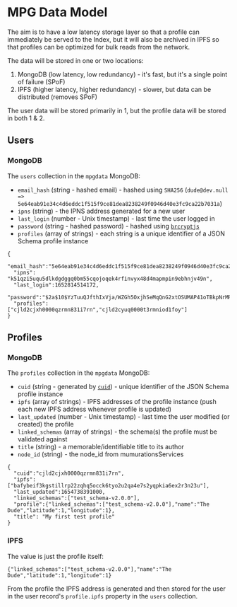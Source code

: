 # MPG Data Model

The aim is to have a low latency storage layer so that a profile can immediately be served to the Index, but it will also be archived in IPFS so that profiles can be optimized for bulk reads from the network.

The data will be stored in one or two locations:

1. MongoDB (low latency, low redundancy) - it's fast, but it's a single point of failure (SPoF)
2. IPFS (higher latency, higher redundancy) - slower, but data can be distributed (removes SPoF)

The user data will be stored primarily in 1, but the profile data will be stored in both 1 & 2.

## Users

### MongoDB

The `users` collection in the `mpgdata` MongoDB:

- `email_hash` (string - hashed email) - hashed using `SHA256` (`dude@dev.null => 5e64eab91e34c4d6eddc1f515f9ce81dea8238249f0946d40e3fc9ca22b7031a`)
- `ipns` (string) - the IPNS address generated for a new user
- `last_login` (number - Unix timestamp) - last time the user logged in
- `password` (string - hashed password) - hashed using [`brcryptjs`](https://www.npmjs.com/package/bcryptjs)
- `profiles` (array of strings) - each string is a unique identifier of a JSON Schema profile instance

```
{
  "email_hash":"5e64eab91e34c4d6eddc1f515f9ce81dea8238249f0946d40e3fc9ca22b7031a",
  "ipns": "k51qzi5uqu5dlkdgdggq0bm55cqojoqek4rfinvyx48d4mapmpin9ebhnjv49n",
  "last_login":1652814514172,
  "password":"$2a$10$YzTuuQJfthIxVja/WZGh5OxjhSeMqQnG2xtOSUMAP41oTBkpNrMRq",
  "profiles": ["cjld2cjxh0000qzrmn831i7rn","cjld2cyuq0000t3rmniod1foy"]
}
```

## Profiles

### MongoDB

The `profiles` collection in the `mpgdata` MongoDB:

- `cuid` (string - generated by [`cuid`](https://www.npmjs.com/package/cuid)) - unique identifier of the JSON Schema profile instance
- `ipfs` (array of strings) - IPFS addresses of the profile instance (push each new IPFS address whenever profile is updated)
- `last_updated` (number - Unix timestamp) - last time the user modified (or created) the profile
- `linked_schemas` (array of strings) - the schema(s) the profile must be validated against
- `title` (string) - a memorable/identifiable title to its author
- `node_id` (string) - the node_id from mumurationsServices

```
{
  "cuid":"cjld2cjxh0000qzrmn831i7rn",
  "ipfs":["bafybeif3kgstillrp22zqhq5occk6tyo2u2qa4e7s2yqpkia6ex2r3n23u"],
  "last_updated":1654738391000,
  "linked_schemas":["test_schema-v2.0.0"],
  "profile":{"linked_schemas":["test_schema-v2.0.0"],"name":"The Dude","latitude":1,"longitude":1},
  "title": "My first test profile"
}
```

### IPFS

The value is just the profile itself:

```
{"linked_schemas":["test_schema-v2.0.0"],"name":"The Dude","latitude":1,"longitude":1}
```

From the profile the IPFS address is generated and then stored for the user in the user record's `profile.ipfs` property in the `users` collection.
